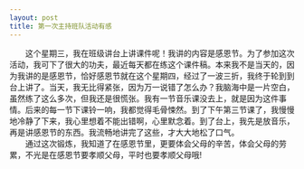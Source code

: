 ```yaml
---
layout: post
title: 第一次主持班队活动有感
---
```


  
　　这个星期三，我在班级讲台上讲课件呢！我讲的内容是感恩节。为了参加这次活动，我可下了很大的功夫，最近每天都在练这个课件稿。本来我不是当天的，因为我讲的是感恩节，恰好感恩节就在这个星期四，经过了一波三折，我终于轮到到台上讲了。当天，我无比得紧张，因为万一说错了怎么办？我脑海中是一片空白，虽然练了这么多次，但我还是很慌张。我有一节音乐课没去上，就是因为这件事情。后来的每一节下课铃一响，我都觉得毛骨悚然。到了下午第三节课了，我慢慢地冷静了下来，我心里想着不能出错啊，心里默念着。到了台上，我先是放音乐，再是讲感恩节的东西。我流畅地讲完了这些，才大大地松了口气。    
　　通过这次锻炼，我知道了在感恩节里，更要体会父母的辛苦，体会父母的劳累，不光是在感恩节要孝顺父母，平时也要孝顺父母哦!    
